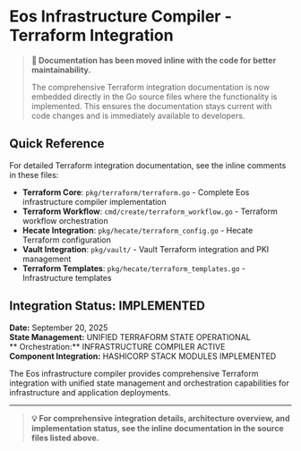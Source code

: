 # Eos Infrastructure Compiler - Terraform Integration

> **📝 Documentation has been moved inline with the code for better maintainability.**
> 
> The comprehensive Terraform integration documentation is now embedded directly in the Go source files where the functionality is implemented. This ensures the documentation stays current with code changes and is immediately available to developers.

## Quick Reference

For detailed Terraform integration documentation, see the inline comments in these files:

- **Terraform Core**: `pkg/terraform/terraform.go` - Complete Eos infrastructure compiler implementation
- **Terraform Workflow**: `cmd/create/terraform_workflow.go` - Terraform workflow orchestration
- **Hecate Integration**: `pkg/hecate/terraform_config.go` - Hecate Terraform configuration
- **Vault Integration**: `pkg/vault/` - Vault Terraform integration and PKI management
- **Terraform Templates**: `pkg/hecate/terraform_templates.go` - Infrastructure templates

## Integration Status:  IMPLEMENTED

**Date:** September 20, 2025  
**State Management:**  UNIFIED TERRAFORM STATE OPERATIONAL  
** Orchestration:**  INFRASTRUCTURE COMPILER ACTIVE  
**Component Integration:**  HASHICORP STACK MODULES IMPLEMENTED

The Eos infrastructure compiler provides comprehensive Terraform integration with unified state management and orchestration capabilities for infrastructure and application deployments.

---

> **💡 For comprehensive integration details, architecture overview, and implementation status, see the inline documentation in the source files listed above.**
